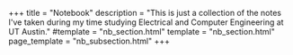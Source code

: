 +++
title = "Notebook"
description = "This is just a collection of the notes I've taken during my time studying Electrical and Computer Engineering at UT Austin."
#template = "nb_section.html"
template = "nb_section.html"
page_template = "nb_subsection.html"
+++